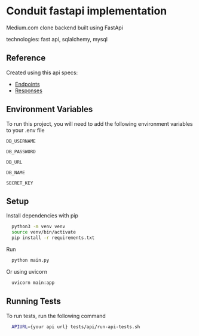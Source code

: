 
# Conduit fastapi implementation

Medium.com clone backend built using FastApi

technologies: fast api, sqlalchemy, mysql

## Reference

Created using this api specs:
- [Endpoints](https://realworld-docs.netlify.app/specifications/backend/endpoints/)
- [Responses](https://realworld-docs.netlify.app/specifications/backend/api-response-format/)

## Environment Variables

To run this project, you will need to add the following environment variables to your .env file

`DB_USERNAME`

`DB_PASSWORD`

`DB_URL`

`DB_NAME`

`SECRET_KEY`


## Setup

Install dependencies with pip

```bash
  python3 -m venv venv
  source venv/bin/activate
  pip install -r requirements.txt
```

Run
```bash
  python main.py
```

Or using uvicorn
```bash
  uvicorn main:app
```
## Running Tests

To run tests, run the following command

```bash
  APIURL={your api url} tests/api/run-api-tests.sh
```
